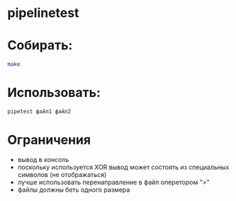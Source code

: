 # pipelinetest


# Cобирать:
```sh
make
```
# Использовать:
```sh
pipetest файл1 файл2
```
# Ограничения
- вывод в консоль
- поскольку используется XOR вывод может состоять из специальных символов (не отображаться)
- лучше использовать перенаправление в файл оперетором ">"
- файлы должны беть одного размера